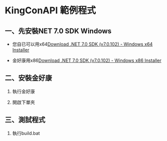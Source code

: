 # KingConAPI 範例程式

## 一、先安裝NET 7.0 SDK Windows

- 您自已可以用x64[Download .NET 7.0 SDK (v7.0.102) - Windows x64 Installer](https://dotnet.microsoft.com/en-us/download/dotnet/thank-you/sdk-7.0.102-windows-x64-installer)

- 金好康用x86[Download .NET 7.0 SDK (v7.0.102) - Windows x86 Installer](https://dotnet.microsoft.com/en-us/download/dotnet/thank-you/sdk-7.0.102-windows-x86-installer)

## 二、安裝金好康

1. 執行金好康

2. 開啟下單夾

## 三、測試程式

1. 執行build.bat
